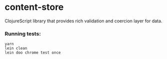 # content-store

ClojureScript library that provides rich validation and coercion layer for data.


### Running tests:

```
yarn
lein clean
lein doo chrome test once
```

